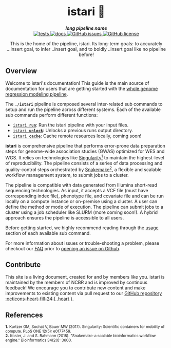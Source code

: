 <div align="center">

  <h1 style="font-size: 250%">istari 🔬</h1>

  <b><i>long pipeline name</i></b><br>
  <a href="https://github.com/OpenOmics/istari/actions/workflows/main.yaml">
    <img alt="tests" src="https://github.com/OpenOmics/istari/workflows/tests/badge.svg">
  </a>
  <a href="https://github.com/OpenOmics/istari/actions/workflows/docs.yml">
    <img alt="docs" src="https://github.com/OpenOmics/istari/workflows/docs/badge.svg">
  </a>
  <a href="https://github.com/OpenOmics/istari/issues">
    <img alt="GitHub issues" src="https://img.shields.io/github/issues/OpenOmics/istari?color=brightgreen">
  </a>
  <a href="https://github.com/OpenOmics/istari/blob/main/LICENSE">
    <img alt="GitHub license" src="https://img.shields.io/github/license/OpenOmics/istari">
  </a>

  <p>
    This is the home of the pipeline, istari. Its long-term goals: to accurately ...insert goal, to infer ..insert goal, and to boldly ..insert goal like no pipeline before!
  </p>

</div>  


## Overview
Welcome to istari's documentation! This guide is the main source of documentation for users that are getting started with the [whole genome regression modeling pipeline](https://github.com/OpenOmics/istari/).

The **`./istari`** pipeline is composed several inter-related sub commands to setup and run the pipeline across different systems. Each of the available sub commands perform different functions:

 * [<code>istari <b>run</b></code>](usage/run.md): Run the istari pipeline with your input files.
 * [<code>istari <b>unlock</b></code>](usage/unlock.md): Unlocks a previous runs output directory.
 * [<code>istari <b>cache</b></code>](usage/cache.md): Cache remote resources locally, coming soon!

**istari** is comprehensive pipeline that performs error-prone data preparation steps for genome-wide association studies (GWAS) optimized for WES and WGS. It relies on technologies like [Singularity<sup>1</sup>](https://singularity.lbl.gov/) to maintain the highest-level of reproducibility. The pipeline consists of a series of data processing and quality-control steps orchestrated by [Snakemake<sup>2</sup>](https://snakemake.readthedocs.io/en/stable/), a flexible and scalable workflow management system, to submit jobs to a cluster.

The pipeline is compatible with data generated from Illumina short-read sequencing technologies. As input, it accepts a VCF file (must have corresponding index file), phenotype file, and covariate file and can be run locally on a compute instance or on-premise using a cluster. A user can define the method or mode of execution. The pipeline can submit jobs to a cluster using a job scheduler like SLURM (more coming soon!). A hybrid approach ensures the pipeline is accessible to all users.

Before getting started, we highly recommend reading through the [usage](usage/run.md) section of each available sub command.

For more information about issues or trouble-shooting a problem, please checkout our [FAQ](faq/questions.md) prior to [opening an issue on Github](https://github.com/OpenOmics/istari/issues).

## Contribute

This site is a living document, created for and by members like you. istari is maintained by the members of NCBR and is improved by continous feedback! We encourage you to contribute new content and make improvements to existing content via pull request to our [GitHub repository :octicons-heart-fill-24:{ .heart }](https://github.com/OpenOmics/istari).


## References
<sup>**1.**  Kurtzer GM, Sochat V, Bauer MW (2017). Singularity: Scientific containers for mobility of compute. PLoS ONE 12(5): e0177459.</sup>  
<sup>**2.**  Koster, J. and S. Rahmann (2018). "Snakemake-a scalable bioinformatics workflow engine." Bioinformatics 34(20): 3600.</sup>  
